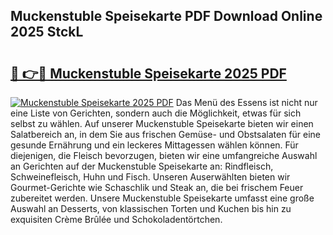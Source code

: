 ## Muckenstuble Speisekarte PDF Download Online 2025 StckL

# <h2><a href="http://gc5dzd.nevu.top/?p=Muckenstuble+Speisekarte">🔗 👉🔴 Muckenstuble Speisekarte 2025 PDF</a></h2>

[![Muckenstuble Speisekarte 2025 PDF](https://i.imgur.com/dBaPXMq.png)](http://gc5dzd.nevu.top/?p=Muckenstuble+Speisekarte)
Das Menü des Essens ist nicht nur eine Liste von Gerichten, sondern auch die Möglichkeit, etwas für sich selbst zu wählen. Auf unserer Muckenstuble Speisekarte bieten wir einen Salatbereich an, in dem Sie aus frischen Gemüse- und Obstsalaten für eine gesunde Ernährung und ein leckeres Mittagessen wählen können. Für diejenigen, die Fleisch bevorzugen, bieten wir eine umfangreiche Auswahl an Gerichten auf der Muckenstuble Speisekarte an: Rindfleisch, Schweinefleisch, Huhn und Fisch. Unseren Auserwählten bieten wir Gourmet-Gerichte wie Schaschlik und Steak an, die bei frischem Feuer zubereitet werden. Unsere Muckenstuble Speisekarte umfasst eine große Auswahl an Desserts, von klassischen Torten und Kuchen bis hin zu exquisiten Crème Brûlée und Schokoladentörtchen.
